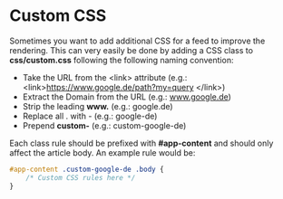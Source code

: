# Custom CSS
Sometimes you want to add additional CSS for a feed to improve the rendering. This can very easily be done by adding a CSS class to **css/custom.css** following the following naming convention:

* Take the URL from the \<link> attribute (e.g.: \<link>https://www.google.de/path?my=query \</link>)
* Extract the Domain from the URL (e.g.: www.google.de)
* Strip the leading **www.** (e.g.: google.de)
* Replace all . with - (e.g.: google-de)
* Prepend **custom-** (e.g.: custom-google-de)

Each class rule should be prefixed with **#app-content** and should only affect the article body. An example rule would be:

```css
#app-content .custom-google-de .body {
    /* Custom CSS rules here */
}
```